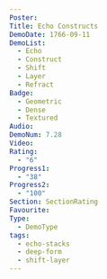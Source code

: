 ```yaml
---
Poster: 
Title: Echo Constructs
DemoDate: 1766-09-11
DemoList:
  - Echo
  - Construct
  - Shift
  - Layer
  - Refract
Badge:
  - Geometric
  - Dense
  - Textured
Audio: 
DemoNum: 7.28
Video: 
Rating:
  - "6"
Progress1:
  - "38"
Progress2:
  - "100"
Section: SectionRating
Favourite: 
Type:
  - DemoType
tags:
  - echo-stacks
  - deep-form
  - shift-layer
---
```


